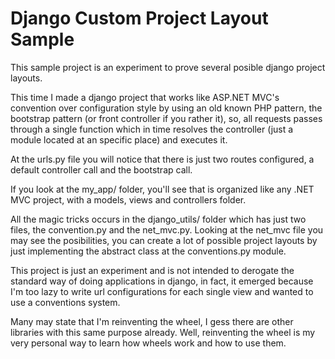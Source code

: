 Django Custom Project Layout Sample
===================================

This sample project is an experiment to prove
several posible django project layouts. 

This time I made a django project that works like 
ASP.NET MVC's convention over configuration style by 
using an old known PHP pattern, the bootstrap pattern
(or front controller if you rather it), so, all requests
passes through a single function which in time resolves
the controller (just a module located at an specific place)
and executes it.

At the urls.py file you will notice that there is just two routes
configured, a default controller call and the bootstrap call.

If you look at the my_app/ folder, you'll see that is organized
like any .NET MVC project, with a models, views and controllers
folder.

All the magic tricks occurs in the django_utils/ folder which has just
two files, the convention.py and the net_mvc.py. Looking at the net_mvc file
you may see the posibilities, you can create a lot of possible project
layouts by just implementing the abstract class at the conventions.py module.

This project is just an experiment and is not intended to derogate the standard
way of doing applications in django, in fact, it emerged because I'm too lazy
to write url configurations for each single view and wanted to use a 
conventions system. 

Many may state that I'm reinventing the wheel, I gess there are other
libraries with this same purpose already. Well, reinventing the wheel is my very
personal way to learn how wheels work and how to use them.